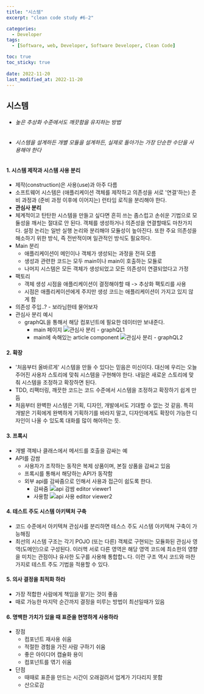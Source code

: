```yaml
---
title: "시스템"
excerpt: "clean code study #6-2"

categories:
  - Developer
tags:
  - [Software, web, Developer, Software Developer, Clean Code]

toc: true
toc_sticky: true
 
date: 2022-11-20
last_modified_at: 2022-11-20
---
```



## 시스템
* ###### 높은 추상화 수준에서도 깨끗함을 유지하는 방법
* ###### 시스템을 설계하든 개별 모듈을 설계하든, 실제로 돌아가는 가장 단순한 수단을 사용해야 한다


#### 1. 시스템 제작과 시스템 사용 분리
  - 제작(construction)은 사용(use)과 아주 다름
  - 소프트웨어 시스템은 (애플리케이션 객체를 제작하고 의존성을 서로 '연결'하는) 준비 과정과 (준비 과정 이후에 이어지는) 런타임 로직을 분리해야 한다.
  - **관심사 분리**
  - 체계적이고 탄탄한 시스템을 만들고 싶다면 흔히 쓰는 좀스럽고 손쉬운 기법으로 모듈성을 깨서는 절대로 안 된다. 객체를 생성하거나 의존성을 연결할때도 마찬가지다. 설정 논리는 일반 실행 논리와 분리해야 모듈성이 높아진다. 또한 주요 의존성을 해소하기 위한 방식, 즉 전반적이며 일관적인 방식도 필요하다.
  - Main 분리
    - 애플리케이션이 메인이나 객체가 생성되는 과정을 전혀 모름
    - 생성과 관련한 코드는 모두 main이나 main이 호출하는 모듈로
    - 나머지 시스템은 모든 객체가 생성되었고 모든 의존성이 연결되었다고 가정
  - 팩토리
    - 객체 생성 시점을 애플리케이션이 결정해야할 때 -> 추상화 팩토리를 사용
    - 시점은 애플리케이션에게 주지만 생성 코드는 애플리케이션이 가지고 있지 않게 함
  - 의존성 주입..? - 보라님한테 물어보자
  - 관심사 분리 예시
    - graphQL을 통해서 해당 컴포넌트에 필요한 데이터만 보내준다.
      - main 페이지
        ![관심사 분리 - graphQL1](https://user-images.githubusercontent.com/65106740/204237574-6d0e05ea-d18c-4606-b86a-3aab9b461cf8.png)
      - main에 속해있는 article component
        ![관심사 분리 - graphQL2](https://user-images.githubusercontent.com/65106740/204237368-114da857-314a-40e5-82c2-f3f1b37cb9d7.png)

#### 2. 확장
  - '처음부터 올바르게' 시스템을 만들 수 있다는 믿음은 미신이다. 대신에 우리는 오늘 주어진 사용자 스토리에 맞춰 시스템을 구현해야 한다. 내일은 새로운 스토리에 맞춰 시스템을 조정하고 확장하면 된다.
  - TDD, 리팩터링, 깨끗한 코드는 코드 수준에서 시스템을 조정하고 확장하기 쉽게 만듬
  - 처음부터 완벽한 시스템은 기획, 디자인, 개발에서도 기대할 수 없는 것 같음. 특히 개발은 기획에게 완벽하게 기획하기를 바라지 말고, 디자인에게도 확장이 가능한 디자인이 나올 수 있도록 대화를 많이 해아하는 듯.

#### 3. 프록시
  - 개별 객체나 클래스에서 메서드를 호출을 감싸는 예
  - API를 감쌈
    - 사용자가 조작하는 동작은 복제 상품이며, 본질 상품을 감싸고 있음
    - 프록시를 통해서 해당하는 API가 동작함
    - 외부 api를 감싸줌으로 인해서 사용과 접근이 쉽도록 한다.
      - 감싸줌
        ![api 감쌈 editor viewer1](https://user-images.githubusercontent.com/65106740/204242826-a1f3b13f-6757-42ac-ab81-2e3859f2f92e.png)
      - 사용함
        ![api 사용 editor viewer2](https://user-images.githubusercontent.com/65106740/204242619-b95cf3f2-ad51-4bf0-9c5e-d69885b7ee1f.png)


#### 4. 테스트 주도 시스템 아키텍처 구축
  - 코드 수준에서 아키텍쳐 관심사를 분리하면 테스스 주도 시스템 아키텍쳐 구축이 가능해짐
  - 최선의 시스템 구조는 각기 POJO (또는 다른) 객체로 구현되는 모듈화된 관심사 영역(도메인)으로 구성된다. 이러헥 서로 다른 영역은 해당 영역 코드에 최소한의 영향을 미치는 관점이나 유사한 도구를 사용해 통합합ㄴ다. 이런 구조 역시 코드와 마찬가지로 테스트 주도 기법을 적용할 수 있다.

#### 5. 의사 결정을 최적화 하라
  - 가장 적합한 사람에게 책임을 맡기는 것이 좋음
  - 때로 가능한 마지막 순간까지 결정을 미루는 방법이 최선일때가 있음

#### 6. 명백한 가치가 있을 때 표준을 현명하게 사용하라
  - 장점
    - 컴포넌트 재사용 쉬움
    - 적절한 경험을 가진 사람 구하기 쉬움
    - 좋은 아이디어 캡슐화 용이
    - 컴포넌트를 엮기 쉬움
  - 단점
    - 때때로 표준을 만드는 시간이 오래걸려서 업계가 기다리지 못함
    - 산으로감


